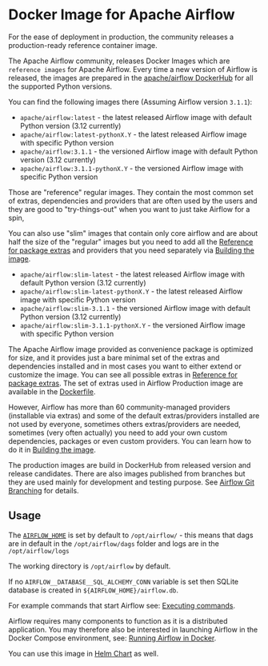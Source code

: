 <!--
 Licensed to the Apache Software Foundation (ASF) under one
 or more contributor license agreements.  See the NOTICE file
 distributed with this work for additional information
 regarding copyright ownership.  The ASF licenses this file
 to you under the Apache License, Version 2.0 (the
 "License"); you may not use this file except in compliance
 with the License.  You may obtain a copy of the License at

   http://www.apache.org/licenses/LICENSE-2.0

 Unless required by applicable law or agreed to in writing,
 software distributed under the License is distributed on an
 "AS IS" BASIS, WITHOUT WARRANTIES OR CONDITIONS OF ANY
 KIND, either express or implied.  See the License for the
 specific language governing permissions and limitations
 under the License.
-->
<!--
This file was created for the purpose of publishing an image to ArtifactHub.
Please try to keep it in sync with index.rst
-->

# Docker Image for Apache Airflow

For the ease of deployment in production, the community releases a production-ready reference container
image.

The Apache Airflow community, releases Docker Images which are `reference images` for Apache Airflow.
Every time a new version of Airflow is released, the images are prepared in the
[apache/airflow DockerHub](https://hub.docker.com/r/apache/airflow)
for all the supported Python versions.

You can find the following images there (Assuming Airflow version `3.1.1`):

* `apache/airflow:latest` - the latest released Airflow image with default Python version (3.12 currently)
* `apache/airflow:latest-pythonX.Y` - the latest released Airflow image with specific Python version
* `apache/airflow:3.1.1` - the versioned Airflow image with default Python version (3.12 currently)
* `apache/airflow:3.1.1-pythonX.Y` - the versioned Airflow image with specific Python version

Those are "reference" regular images. They contain the most common set of extras, dependencies and providers that are
often used by the users and they are good to "try-things-out" when you want to just take Airflow for a spin,

You can also use "slim" images that contain only core airflow and are about half the size of the "regular" images
but you need to add all the [Reference for package extras](https://airflow.apache.org/docs/apache-airflow/stable/extra-packages-ref.html) and providers that you need separately
via [Building the image](https://airflow.apache.org/docs/docker-stack/build.html#build-build-image).

* `apache/airflow:slim-latest`              - the latest released Airflow image with default Python version (3.12 currently)
* `apache/airflow:slim-latest-pythonX.Y`    - the latest released Airflow image with specific Python version
* `apache/airflow:slim-3.1.1`           - the versioned Airflow image with default Python version (3.12 currently)
* `apache/airflow:slim-3.1.1-pythonX.Y` - the versioned Airflow image with specific Python version

The Apache Airflow image provided as convenience package is optimized for size, and
it provides just a bare minimal set of the extras and dependencies installed and in most cases
you want to either extend or customize the image. You can see all possible extras in [Reference for package extras](https://airflow.apache.org/docs/apache-airflow/stable/extra-packages-ref.html).
The set of extras used in Airflow Production image are available in the
[Dockerfile](https://github.com/apache/airflow/blob/2c6c7fdb2308de98e142618836bdf414df9768c8/Dockerfile#L37).

However, Airflow has more than 60 community-managed providers (installable via extras) and some of the
default extras/providers installed are not used by everyone, sometimes others extras/providers
are needed, sometimes (very often actually) you need to add your own custom dependencies,
packages or even custom providers. You can learn how to do it in [Building the image](https://airflow.apache.org/docs/docker-stack/build.html#build-build-image).

The production images are build in DockerHub from released version and release candidates. There
are also images published from branches but they are used mainly for development and testing purpose.
See [Airflow Git Branching](https://github.com/apache/airflow/blob/main/contributing-docs/10_working_with_git.rst#airflow-git-branches)
for details.

## Usage

The [`AIRFLOW_HOME`](https://airflow.apache.org/docs/apache-airflow/stable/cli-and-env-variables-ref.html#envvar-AIRFLOW_HOME) is set by default to ``/opt/airflow/`` - this means that dags
are in default in the ``/opt/airflow/dags`` folder and logs are in the ``/opt/airflow/logs``

The working directory is ``/opt/airflow`` by default.

If no `AIRFLOW__DATABASE__SQL_ALCHEMY_CONN` variable is set then SQLite database is created in
``${AIRFLOW_HOME}/airflow.db``.

For example commands that start Airflow see: [Executing commands](https://airflow.apache.org/docs/docker-stack/entrypoint.html#entrypoint-commands).

Airflow requires many components to function as it is a distributed application. You may therefore also be interested
in launching Airflow in the Docker Compose environment, see: [Running Airflow in Docker](https://airflow.apache.org/docs/apache-airflow/stable/howto/docker-compose/index.html).

You can use this image in [Helm Chart](https://airflow.apache.org/docs/helm-chart/stable/index.html) as well.
